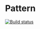 # Pattern
[![Build status](https://ci.appveyor.com/api/projects/status/qen60yxpu71y9vka/branch/main?svg=true)](https://ci.appveyor.com/project/AnastasiyaPilushina/pattern/branch/main)
